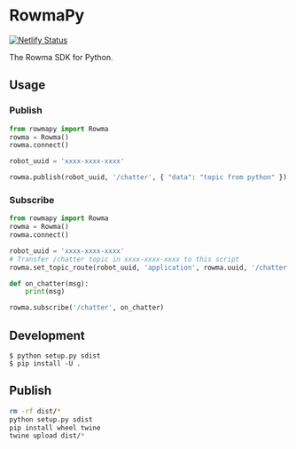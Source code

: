 # RowmaPy
[![Netlify Status](https://api.netlify.com/api/v1/badges/3de604a0-ad5f-4d29-abb2-37118c634482/deploy-status)](https://app.netlify.com/sites/condescending-murdock-e43f8e/deploys)

The Rowma SDK for Python.

## Usage

### Publish
```py
from rowmapy import Rowma
rowma = Rowma()
rowma.connect()

robot_uuid = 'xxxx-xxxx-xxxx'

rowma.publish(robot_uuid, '/chatter', { "data": "topic from python" })
```

### Subscribe
```py
from rowmapy import Rowma
rowma = Rowma()
rowma.connect()

robot_uuid = 'xxxx-xxxx-xxxx'
# Transfer /chatter topic in xxxx-xxxx-xxxx to this script
rowma.set_topic_route(robot_uuid, 'application', rowma.uuid, '/chatter')

def on_chatter(msg):
    print(msg)

rowma.subscribe('/chatter', on_chatter)
```

## Development
```
$ python setup.py sdist
$ pip install -U .
```

## Publish
```bash
rm -rf dist/*
python setup.py sdist
pip install wheel twine
twine upload dist/*
```
